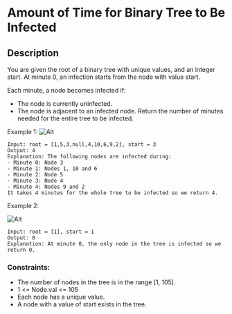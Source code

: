 # Amount of Time for Binary Tree to Be Infected

## Description

You are given the root of a binary tree with unique values, and an integer start. At minute 0, an infection starts from the node with value start.

Each minute, a node becomes infected if:

- The node is currently uninfected.
- The node is adjacent to an infected node.
Return the number of minutes needed for the entire tree to be infected.


 
Example 1:
![Alt](https://assets.leetcode.com/uploads/2022/06/25/image-20220625231744-1.png)

```
Input: root = [1,5,3,null,4,10,6,9,2], start = 3
Output: 4
Explanation: The following nodes are infected during:
- Minute 0: Node 3
- Minute 1: Nodes 1, 10 and 6
- Minute 2: Node 5
- Minute 3: Node 4
- Minute 4: Nodes 9 and 2
It takes 4 minutes for the whole tree to be infected so we return 4.
```

Example 2:

![Alt](https://assets.leetcode.com/uploads/2022/06/25/image-20220625231812-2.png)
```
Input: root = [1], start = 1
Output: 0
Explanation: At minute 0, the only node in the tree is infected so we return 0.
```




### Constraints:

- The number of nodes in the tree is in the range [1, 105].
- 1 <= Node.val <= 105
- Each node has a unique value.
- A node with a value of start exists in the tree.